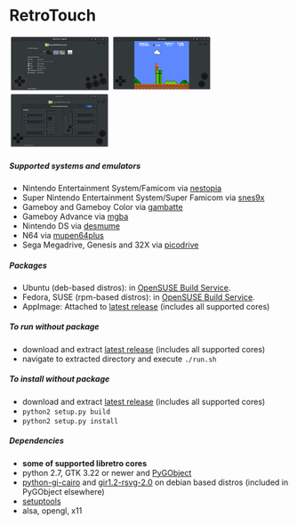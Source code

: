 RetroTouch
=============



[![screenshot1](docs/tn/screenshot-main-screen.png?raw=true)](docs/screenshot-main-screen.png?raw=true)
[![screenshot2](docs/tn/screenshot-nes.png?raw=true)](docs/screenshot-nes.png?raw=true)
[![screenshot3](docs/tn/screenshot-virtual-pad-config.png?raw=true)](docs/screenshot-virtual-pad-config.png?raw=true)

##### Supported systems and emulators
- Nintendo Entertainment System/Famicom via [nestopia](https://github.com/libretro/nestopia)
- Super Nintendo Entertainment System/Super Famicom via [snes9x](https://github.com/libretro/snes9x)
- Gameboy and Gameboy Color via [gambatte](https://github.com/libretro/desmume)
- Gameboy Advance via [mgba](https://github.com/libretro/mgba)
- Nintendo DS via [desmume](https://github.com/libretro/desmume)
- N64 via [mupen64plus](https://github.com/libretro/mupen64plus-libretro)
- Sega Megadrive, Genesis and 32X via [picodrive](https://github.com/libretro/picodrive)

##### Packages
- Ubuntu (deb-based distros): in [OpenSUSE Build Service](http://software.opensuse.org/download.html?project=home%3Akozec&package=retrotouch).
- Fedora, SUSE (rpm-based distros): in [OpenSUSE Build Service](http://software.opensuse.org/download.html?project=home%3Akozec&package=retrotouch).
- AppImage: Attached to [latest release](https://github.com/kozec/retrotouch/releases/latest) (includes all supported cores)

##### To run without package
- download and extract [latest release](https://github.com/kozec/retrotouch/releases/latest) (includes all supported cores)
- navigate to extracted directory and execute `./run.sh`

##### To install without package
- download and extract [latest release](https://github.com/kozec/retrotouch/releases/latest) (includes all supported cores)
- `python2 setup.py build`
- `python2 setup.py install`


##### Dependencies
- **some of supported libretro cores**
- python 2.7, GTK 3.22 or newer and [PyGObject](https://live.gnome.org/PyGObject)
- [python-gi-cairo](https://packages.debian.org/sid/python-gi-cairo) and [gir1.2-rsvg-2.0](https://packages.debian.org/sid/gir1.2-rsvg-2.0) on debian based distros (included in PyGObject elsewhere)
- [setuptools](https://pypi.python.org/pypi/setuptools)
- alsa, opengl, x11
